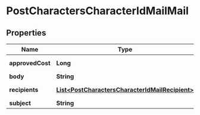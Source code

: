 
# PostCharactersCharacterIdMailMail

## Properties
Name | Type | Description | Notes
------------ | ------------- | ------------- | -------------
**approvedCost** | **Long** | approved_cost integer |  [optional]
**body** | **String** | body string | 
**recipients** | [**List&lt;PostCharactersCharacterIdMailRecipient&gt;**](PostCharactersCharacterIdMailRecipient.md) | recipients array | 
**subject** | **String** | subject string | 



